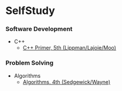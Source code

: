 # SelfStudy

### Software Development
* C++
  * [C++ Primer, 5th (Lippman/Lajoie/Moo)](software_development/c%2B%2B/c%2B%2B_primer_5th-lippman_etc)
### Problem Solving
* Algorithms
  * [Algorithms, 4th (Sedgewick/Wayne)](problem_solving/algorithms/algorithms_4th-sedgewick_wayne)
